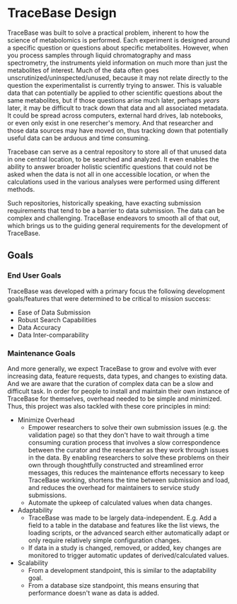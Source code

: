# TraceBase Design

TraceBase was built to solve a practical problem, inherent to how the science of metabolomics is performed.  Each
experiment is designed around a specific question or questions about specific metabolites.  However, when you process
samples through liquid chromatography and mass spectrometry, the instruments yield information on much more than just
the metabolites of interest.  Much of the data often goes unscrutinized/uninspected/unused, because it may not relate
directly to the question the experimentalist is currently trying to answer.  This is valuable data that can potentially
be applied to other scientific questions about the same metabolites, but if those questions arise much later, perhaps
_years_ later, it may be difficult to track down that data and all associated metadata.  It could be spread across
computers, external hard drives, lab notebooks, or even only exist in one resercher's memory.  And that researcher and
those data sources may have moved on, thus tracking down that potentially useful data can be arduous and time consuming.

Tracebase can serve as a central repository to store all of that unused data in one central location, to be searched and
analyzed.  It even enables the ability to answer broader holistic scientific questions that could not be asked when the
data is not all in one accessible location, or when the calculations used in the various analyses were performed using
different methods.

Such repositories, historically speaking, have exacting submission requirements that tend to be a barrier to data
submission.  The data can be complex and challenging.  TraceBase endeavors to smooth all of that out, which brings us to
the guiding general requirements for the development of TraceBase.

## <a name="Goals"></a>Goals

### End User Goals

TraceBase was developed with a primary focus the following development goals/features that were determined to be
critical to mission success:

* Ease of Data Submission
* Robust Search Capabilities
* Data Accuracy
* Data Inter-comparability

### Maintenance Goals

And more generally, we expect TraceBase to grow and evolve with ever increasing data, feature requests, data types, and
changes to existing data.  And we are aware that the curation of complex data can be a slow and difficult task.  In
order for people to install and maintain their own instance of TraceBase for themselves, overhead needed to be simple
and minimized.  Thus, this project was also tackled with these core principles in mind:

<!-- markdownlint-disable MD007 -->
* Minimize Overhead
    * Empower researchers to solve their own submission issues (e.g. the validation page) so that they don't have to wait
      through a time consuming curation process that involves a slow correspondence between the curator and the researcher
      as they work through issues in the data.  By enabling researchers to solve these problems on their own through
      thoughtfully constructed and streamlined error messages, this reduces the maintenance efforts necessary to keep
      TraceBase working, shortens the time between submission and load, and reduces the overhead for maintainers to
      service study submissions.
    * Automate the upkeep of calculated values when data changes.
* Adaptability
    * TraceBase was made to be largely data-independent.  E.g. Add a field to a table in the database and features like
      the list views, the loading scripts, or the advanced search either automatically adapt or only require relatively
      simple configuration changes.
    * If data in a study is changed, removed, or added, key changes are monitored to trigger automatic updates of
      derived/calculated values.
* Scalability
    * From a development standpoint, this is similar to the adaptability goal.
    * From a database size standpoint, this means ensuring that performance doesn't wane as data is added.
<!-- markdownlint-enable MD007 -->
